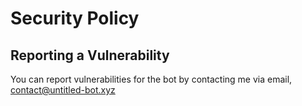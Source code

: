# Security Policy

## Reporting a Vulnerability

You can report vulnerabilities for the bot by contacting me via email, contact@untitled-bot.xyz
